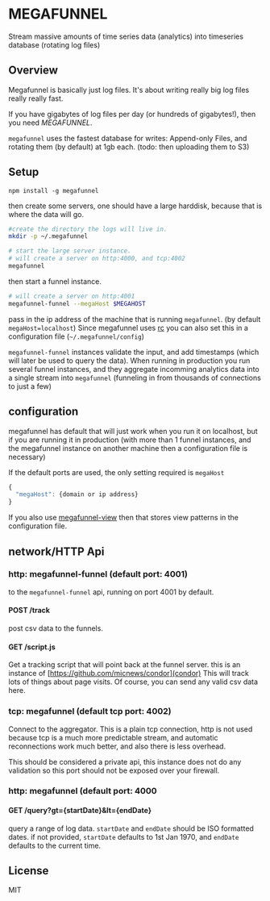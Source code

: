 # MEGAFUNNEL

Stream massive amounts of time series data (analytics) into timeseries database (rotating log files)

## Overview

Megafunnel is basically just log files. It's about writing really big log files
really really fast.

If you have gigabytes of log files per day (or hundreds of gigabytes!),
then you need _MEGAFUNNEL_.

`megafunnel` uses the fastest database for writes: Append-only Files,
and rotating them (by default) at 1gb each. (todo: then uploading them to S3)

## Setup

```
npm install -g megafunnel
```

then create some servers, one should have a large harddisk,
because that is where the data will go.

``` bash
#create the directory the logs will live in.
mkdir -p ~/.megafunnel 

# start the large server instance.
# will create a server on http:4000, and tcp:4002
megafunnel
```

then start a funnel instance.

``` bash
# will create a server on http:4001
megafunnel-funnel --megaHost $MEGAHOST
```

pass in the ip address of the machine that is running `megafunnel`.
(by default `megaHost=localhost`)
Since megafunnel uses [rc](https://github.com/dominictarr/rc)
you can also set this in a configuration file (`~/.megafunnel/config`)

`megafunnel-funnel` instances validate the input, and add timestamps
(which will later be used to query the data). When running in production
you run several funnel instances, and they aggregate incomming analytics
data into a single stream into `megafunnel` (funneling in from thousands
of connections to just a few)

## configuration

megafunnel has default that will just work when you run it on localhost,
but if you are running it in production (with more than 1 funnel instances,
and the megafunnel instance on another machine then a configuration file is necessary)

If the default ports are used, the only setting required is `megaHost`

``` js
{
  "megaHost": {domain or ip address}
}
```

If you also use [megafunnel-view](https://github.com/micnews/megafunnel-view)
then that stores view patterns in the configuration file.

## network/HTTP Api

### http: megafunnel-funnel (default port: 4001)

to the `megafunnel-funnel` api, running on port 4001 by default.

#### POST /track

post csv data to the funnels.

#### GET /script.js

Get a tracking script that will point back at the funnel server.
this is an instance of [https://github.com/micnews/condor](condor)
This will track lots of things about page visits.
Of course, you can send any valid csv data here.

### tcp: megafunnel (default tcp port: 4002)

Connect to the aggregator. This is a plain tcp connection,
http is not used because tcp is a much more predictable stream,
and automatic reconnections work much better, and also there is less overhead.

This should be considered a private api, this instance does not do any
validation so this port should not be exposed over your firewall.

### http: megafunnel (default port: 4000

#### GET /query?gt={startDate}&lt={endDate}

query a range of log data. `startDate` and `endDate`
should be ISO formatted dates. if not provided, `startDate` defaults
to 1st Jan 1970, and `endDate` defaults to the current time.

## License

MIT
